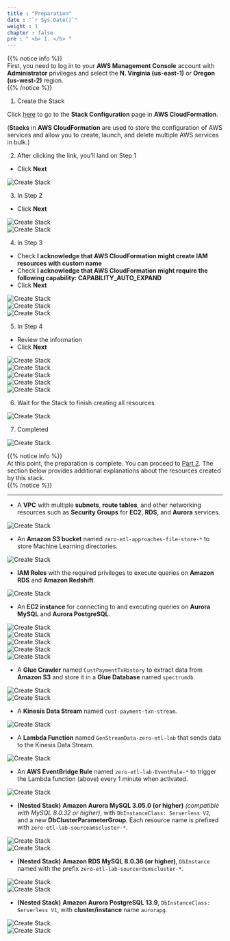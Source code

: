 ```yaml
---
title : "Preparation"
date : "`r Sys.Date()`"
weight : 1
chapter : false
pre : " <b> 1. </b> "
---
```


{{% notice info %}}  
First, you need to log in to your **AWS Management Console** account with **Administrator** privileges and select the **N. Virginia (us-east-1)** or **Oregon (us-west-2)** region.  
{{% /notice %}}

1. Create the Stack

Click [here](https://console.aws.amazon.com/cloudformation/home?#/stacks/new?stackName=zero-etl-lab&templateURL=https://redshift-demos.s3.amazonaws.com/zetl/approaches/zeroetl.yaml) to go to the **Stack Configuration** page in **AWS CloudFormation**.

(**Stacks** in **AWS CloudFormation** are used to store the configuration of AWS services and allow you to create, launch, and delete multiple AWS services in bulk.)

2. After clicking the link, you’ll land on Step 1  
+ Click **Next**  

![Create Stack](/images/1.prerequisite/1.png)

3. In Step 2  
+ Click **Next**  

![Create Stack](/images/1.prerequisite/2.png)  
![Create Stack](/images/1.prerequisite/3.png)

4. In Step 3  
+ Check **I acknowledge that AWS CloudFormation might create IAM resources with custom name**  
+ Check **I acknowledge that AWS CloudFormation might require the following capability: CAPABILITY_AUTO_EXPAND**  
+ Click **Next**  

![Create Stack](/images/1.prerequisite/4.png)  
![Create Stack](/images/1.prerequisite/5.png)  
![Create Stack](/images/1.prerequisite/6.png)

5. In Step 4  
+ Review the information  
+ Click **Next**  

![Create Stack](/images/1.prerequisite/7.png)  
![Create Stack](/images/1.prerequisite/8.png)  
![Create Stack](/images/1.prerequisite/9.png)  
![Create Stack](/images/1.prerequisite/10.png)  
![Create Stack](/images/1.prerequisite/11.png)

6. Wait for the Stack to finish creating all resources  

![Create Stack](/images/1.prerequisite/12.png)

7. Completed  

![Create Stack](/images/1.prerequisite/13.png)

{{% notice info %}}  
At this point, the preparation is complete. You can proceed to [Part 2](2-Zero-ETL/). The section below provides additional explanations about the resources created by this stack.  
{{% /notice %}}

---

- A **VPC** with multiple **subnets**, **route tables**, and other networking resources such as **Security Groups** for **EC2**, **RDS**, and **Aurora** services.

![Create Stack](/images/1.prerequisite/14.png)

- An **Amazon S3 bucket** named `zero-etl-approaches-file-store-*` to store Machine Learning directories.

![Create Stack](/images/1.prerequisite/15.png)

- **IAM Roles** with the required privileges to execute queries on **Amazon RDS** and **Amazon Redshift**.

![Create Stack](/images/1.prerequisite/35.png)

- An **EC2 instance** for connecting to and executing queries on **Aurora MySQL** and **Aurora PostgreSQL**.

![Create Stack](/images/1.prerequisite/16.png)  
![Create Stack](/images/1.prerequisite/17.png)  
![Create Stack](/images/1.prerequisite/18.png)  
![Create Stack](/images/1.prerequisite/19.png)  
![Create Stack](/images/1.prerequisite/20.png)

- A **Glue Crawler** named `CustPaymentTxHistory` to extract data from **Amazon S3** and store it in a **Glue Database** named `spectrumdb`.

![Create Stack](/images/1.prerequisite/21.png)  
![Create Stack](/images/1.prerequisite/22.png)

- A **Kinesis Data Stream** named `cust-payment-txn-stream`.

![Create Stack](/images/1.prerequisite/23.png)

- A **Lambda Function** named `GenStreamData-zero-etl-lab` that sends data to the Kinesis Data Stream.

![Create Stack](/images/1.prerequisite/24.png)

- An **AWS EventBridge Rule** named `zero-etl-lab-EventRule-*` to trigger the Lambda function (above) every 1 minute when activated.

![Create Stack](/images/1.prerequisite/25.png)

- **(Nested Stack)** **Amazon Aurora MySQL 3.05.0 (or higher)** *(compatible with MySQL 8.0.32 or higher)*, with `DbInstanceClass: Serverless V2`, and a new **DbClusterParameterGroup**. Each resource name is prefixed with `zero-etl-lab-sourceamscluster-*`.

![Create Stack](/images/1.prerequisite/27.png)  
![Create Stack](/images/1.prerequisite/26.png)

- **(Nested Stack)** **Amazon RDS MySQL 8.0.36 (or higher)**, `DbInstance` named with the prefix `zero-etl-lab-sourcerdsmscluster-*`.

![Create Stack](/images/1.prerequisite/28.png)  
![Create Stack](/images/1.prerequisite/30.png)

- **(Nested Stack)** **Amazon Aurora PostgreSQL 13.9**, `DbInstanceClass: Serverless V1`, with **cluster/instance** name `aurorapg`.

![Create Stack](/images/1.prerequisite/34.png)  
![Create Stack](/images/1.prerequisite/33.png)
